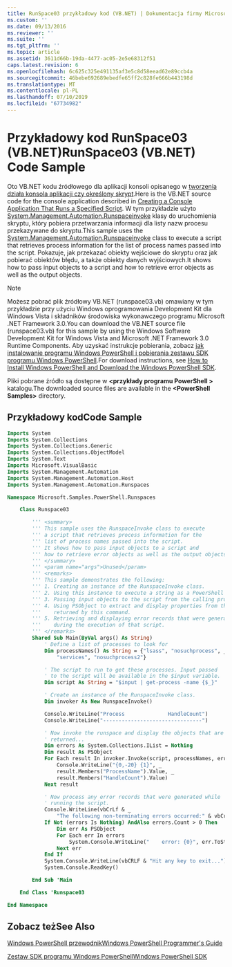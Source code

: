 ```yaml
---
title: RunSpace03 przykładowy kod (VB.NET) | Dokumentacja firmy Microsoft
ms.custom: ''
ms.date: 09/13/2016
ms.reviewer: ''
ms.suite: ''
ms.tgt_pltfrm: ''
ms.topic: article
ms.assetid: 3611d66b-19da-4477-ac05-2e5e68312f51
caps.latest.revision: 6
ms.openlocfilehash: 6c625c325e491135af3e5c8d58eead62e89ccb4a
ms.sourcegitcommit: 46bebe692689ebedfe65ff2c828fe666b443198d
ms.translationtype: MT
ms.contentlocale: pl-PL
ms.lasthandoff: 07/10/2019
ms.locfileid: "67734982"
---
```

# <a name="runspace03-vbnet-code-sample"></a><span data-ttu-id="0350f-102">Przykładowy kod RunSpace03 (VB.NET)</span><span class="sxs-lookup"><span data-stu-id="0350f-102">RunSpace03 (VB.NET) Code Sample</span></span>

<span data-ttu-id="0350f-103">Oto VB.NET kodu źródłowego dla aplikacji konsoli opisanego w [tworzenia działa konsola aplikacji czy określony skrypt](fd).</span><span class="sxs-lookup"><span data-stu-id="0350f-103">Here is the VB.NET source code for the console application described in [Creating a Console Application That Runs a Specified Script](fd).</span></span> <span data-ttu-id="0350f-104">W tym przykładzie użyto [System.Management.Automation.Runspaceinvoke](/dotnet/api/System.Management.Automation.RunspaceInvoke) klasy do uruchomienia skryptu, który pobiera przetwarzania informacji dla listy nazw procesu przekazywane do skryptu.</span><span class="sxs-lookup"><span data-stu-id="0350f-104">This sample uses the [System.Management.Automation.Runspaceinvoke](/dotnet/api/System.Management.Automation.RunspaceInvoke) class to execute a script that retrieves process information for the list of process names passed into the script.</span></span> <span data-ttu-id="0350f-105">Pokazuje, jak przekazać obiekty wejściowe do skryptu oraz jak pobierać obiektów błędu, a także obiekty danych wyjściowych.</span><span class="sxs-lookup"><span data-stu-id="0350f-105">It shows how to pass input objects to a script and how to retrieve error objects as well as the output objects.</span></span>

> [!NOTE]
> <span data-ttu-id="0350f-106">Możesz pobrać plik źródłowy VB.NET (runspace03.vb) omawiany w tym przykładzie przy użyciu Windows oprogramowania Development Kit dla Windows Vista i składników środowiska wykonawczego programu Microsoft .NET Framework 3.0.</span><span class="sxs-lookup"><span data-stu-id="0350f-106">You can download the VB.NET source file (runspace03.vb) for this sample by using the Windows Software Development Kit for Windows Vista and Microsoft .NET Framework 3.0 Runtime Components.</span></span> <span data-ttu-id="0350f-107">Aby uzyskać instrukcje pobierania, zobacz [jak instalowanie programu Windows PowerShell i pobierania zestawu SDK programu Windows PowerShell](/powershell/developer/installing-the-windows-powershell-sdk).</span><span class="sxs-lookup"><span data-stu-id="0350f-107">For download instructions, see [How to Install Windows PowerShell and Download the Windows PowerShell SDK](/powershell/developer/installing-the-windows-powershell-sdk).</span></span>
>
> <span data-ttu-id="0350f-108">Pliki pobrane źródło są dostępne w  **\<przykłady programu PowerShell >** katalogu.</span><span class="sxs-lookup"><span data-stu-id="0350f-108">The downloaded source files are available in the **\<PowerShell Samples>** directory.</span></span>

## <a name="code-sample"></a><span data-ttu-id="0350f-109">Przykładowy kod</span><span class="sxs-lookup"><span data-stu-id="0350f-109">Code Sample</span></span>

```vb
Imports System
Imports System.Collections
Imports System.Collections.Generic
Imports System.Collections.ObjectModel
Imports System.Text
Imports Microsoft.VisualBasic
Imports System.Management.Automation
Imports System.Management.Automation.Host
Imports System.Management.Automation.Runspaces

Namespace Microsoft.Samples.PowerShell.Runspaces

    Class Runspace03

        ''' <summary>
        ''' This sample uses the RunspaceInvoke class to execute
        ''' a script that retrieves process information for the
        ''' list of process names passed into the script.
        ''' It shows how to pass input objects to a script and
        ''' how to retrieve error objects as well as the output objects.
        ''' </summary>
        ''' <param name="args">Unused</param>
        ''' <remarks>
        ''' This sample demonstrates the following:
        ''' 1. Creating an instance of the RunspaceInvoke class.
        ''' 2. Using this instance to execute a string as a PowerShell script.
        ''' 3. Passing input objects to the script from the calling program.
        ''' 4. Using PSObject to extract and display properties from the objects
        '''    returned by this command.
        ''' 5. Retrieving and displaying error records that were generated
        '''    during the execution of that script.
        ''' </remarks>
        Shared Sub Main(ByVal args() As String)
            ' Define a list of processes to look for
            Dim processNames() As String = {"lsass", "nosuchprocess", _
                "services", "nosuchprocess2"}

            ' The script to run to get these processes. Input passed
            ' to the script will be available in the $input variable.
            Dim script As String = "$input | get-process -name {$_}"

            ' Create an instance of the RunspaceInvoke class.
            Dim invoker As New RunspaceInvoke()

            Console.WriteLine("Process              HandleCount")
            Console.WriteLine("--------------------------------")

            ' Now invoke the runspace and display the objects that are
            ' returned...
            Dim errors As System.Collections.IList = Nothing
            Dim result As PSObject
            For Each result In invoker.Invoke(script, processNames, errors)
                Console.WriteLine("{0,-20} {1}", _
                result.Members("ProcessName").Value, _
                result.Members("HandleCount").Value)
            Next result

            ' Now process any error records that were generated while
            ' running the script.
            Console.WriteLine(vbCrLf & _
                "The following non-terminating errors occurred:" & vbCrLf)
            If Not (errors Is Nothing) AndAlso errors.Count > 0 Then
                Dim err As PSObject
                For Each err In errors
                    System.Console.WriteLine("    error: {0}", err.ToString())
                Next err
            End If
            System.Console.WriteLine(vbCRLF & "Hit any key to exit...")
            System.Console.ReadKey()

        End Sub 'Main

    End Class 'Runspace03

End Namespace
```

<!-- TODO!!!: [!code-csharp[Runspace03.vb](../../powershell-sdk-samples/SDK-2.0/vb/Runspace01/Runspace03.vb#L09-L83 "Runspace03.vb")] -->

## <a name="see-also"></a><span data-ttu-id="0350f-110">Zobacz też</span><span class="sxs-lookup"><span data-stu-id="0350f-110">See Also</span></span>

[<span data-ttu-id="0350f-111">Windows PowerShell przewodnik</span><span class="sxs-lookup"><span data-stu-id="0350f-111">Windows PowerShell Programmer's Guide</span></span>](./windows-powershell-programmer-s-guide.md)

[<span data-ttu-id="0350f-112">Zestaw SDK programu Windows PowerShell</span><span class="sxs-lookup"><span data-stu-id="0350f-112">Windows PowerShell SDK</span></span>](../windows-powershell-reference.md)